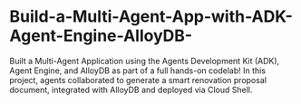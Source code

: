 # Build-a-Multi-Agent-App-with-ADK-Agent-Engine-AlloyDB-
Built a Multi-Agent Application using the Agents Development Kit (ADK), Agent Engine, and AlloyDB as part of a full hands-on codelab! In this project, agents collaborated to generate a smart renovation proposal document, integrated with AlloyDB and deployed via Cloud Shell. 
